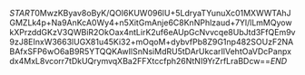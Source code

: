 $START$0MwzKByav8oByK/QOI6KUW096lU+5LdryaTYunuXc01MXWWTAhJGMZLk4p+Na9AnKcA0Wy4+n5XitGmAnje6C8KnNPhlzaud+7Yl/lLmMQyowkXPrzddGKzV3QWBiR2OkOax4ntLirK2uf6eAUpGcNvvcqe8UbJtd3FfQEm9v9zJ8EInxW3663lUGX81u45Ki32+mOqoM+dybvfPb8Z9G1np482SOUzF2NABAfxSFP6wO6aB9R5YTQQKAwIlSnNsiMdRU5tDArUkcarIlVehtOaVDcPanpxdx4MxL8vcorr7tDkUQrymvqXBa2FFXtccfph26NtNI9YrZrfLraBDcw==$END$